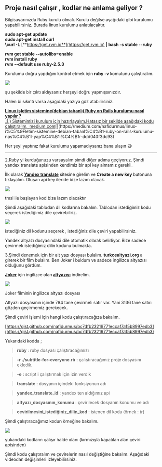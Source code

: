 
**Proje nasıl çalışır , kodlar ne anlama geliyor ?**
----------

Bilgisayarınızda Ruby kurulu olmalı. Kurulu değilse aşağıdaki gibi kurulumu yapabilirsiniz. Burada linux kurulumu anlatılacaktır.

**sudo apt-get update**   
**sudo apt-get install curl**   
**\curl -L** [**https://get.rvm.io**](https://get.rvm.io) **| bash -s stable --ruby** 

**rvm get stable --autolibs=enable  
rvm install ruby  
rvm --default use ruby-2.5.3**

Kurulumu doğru yapdığını kontrol etmek için **ruby -v** komutunu çalıştıralım.

![](https://cdn-images-1.medium.com/max/800/1*ZQIHAmCiloV-GnqNzVD24w.png)

şu şekilde bir çıktı aldıysanız herşeyi doğru yapmışsınızdır.

Halen bi sıkıntı varsa aşağıdaki yazıya göz atabilirsiniz.

[**Linux işletim sistemine(debian tabanlı) Ruby on Rails kurulumu nasıl yapılır ?**  
_1.) Sistemimizi kurulum için hazırlayalım.Hatasız bir şekilde aşağıdaki kodu çalıştıralım._medium.com](https://medium.com/nafidurmus/linux-i%C5%9Fletim-sistemine-debian-tabanl%C4%B1-ruby-on-rails-kurulumu-nas%C4%B1l-yap%C4%B1l%C4%B1r-ddd040f3dc93 "https://medium.com/nafidurmus/linux-i%C5%9Fletim-sistemine-debian-tabanl%C4%B1-ruby-on-rails-kurulumu-nas%C4%B1l-yap%C4%B1l%C4%B1r-ddd040f3dc93")[](https://medium.com/nafidurmus/linux-i%C5%9Fletim-sistemine-debian-tabanl%C4%B1-ruby-on-rails-kurulumu-nas%C4%B1l-yap%C4%B1l%C4%B1r-ddd040f3dc93)

Her şeyi yaptınız fakat kurulumu yapamadıysanız bana ulaşın 😃

----------

2.Ruby yi kurduğunuzu varsayalım şimdi diğer adıma geçiyoruz. Şimdi yandex translate apisinden kendimiz bir api key almamız gerekli.

İlk olarak [**Yandex translate**](https://translate.yandex.com/developers/keys)  sitesine girelim ve **Create a new key** butonuna tıklayalım. Oluşan api key ileride bize lazım olacak.

![](https://cdn-images-1.medium.com/max/800/1*S4uUQ2MZ4oYHMOti3bk27g.png)

tmsl ile başlayan kod bize lazım olacaktır

Şimdi aşağıdaki tablodan dil kodlarına bakalım. Tablodan istediğimiz kodu seçerek istediğimiz dile çevirebiliriz.

![](https://cdn-images-1.medium.com/max/1200/1*JZWpkZdUMSjRqVJUSBXu5w.png)

istediğiniz dil kodunu seçerek , istediğiniz dile çeviri yapabilirsiniz.

Yandex altyazı dosyasındaki dile otomatik olarak belirliyor. Bize sadece çevirmek istediğimiz dilin kodunu bulmakta.

3.Şimdi denemek için bir alt yazı dosyası bulalım. **turkcealtyazi.org** a girerek bir film bulalım. Ben Joker i buldum ve sadece ingilizce altyazısı olduğunu gördüm.

[**Joker**](https://turkcealtyazi.org/mov/7286456/joker.html)  için ingilizce olan [**altyazıyı**](https://turkcealtyazi.org/sub/740489/joker.html) indirelim.

![](https://cdn-images-1.medium.com/max/1200/1*d_WMDt1a-04rEmBO5AM5iA.png)

Joker filminin ingilizce altyazı dosyası

Altyazı dosyasının içinde 784 tane çevirmeli satır var. Yani 3136 tane satırı gözden geçirmemiz gerekecek.

Şimdi çeviri işlemi için hangi kodu çalıştıracağıza bakalım.

[https://gist.github.com/nafidurmus/bc7dfb23219771eccaf7a15b8997edb3](https://gist.github.com/nafidurmus/bc7dfb23219771eccaf7a15b8997edb3)

  

Yukarıdaki kodda ;

> **ruby** : ruby dosyası çalıştıracağımızı

> **-r ./subtitle-for-everyone.rb** : çalıştıracağımız proje dosyasını ekledik.

> **-e** : script i çalıştırmak için izin verdik

> **translate** : dosyanın içindeki fonksiyonun adı

> **yandex_translate_id** : yandex ten aldığımız api

> **altyazı_dosyasının_konumu** : çevirilecek dosyanın konumu ve adı

> **cevirilmesini_istediğiniz_dilin_kod** : istenen dil kodu (örnek : tr)

Şimdi çalıştıracağımız kodun örneğine bakalım.

![](https://cdn-images-1.medium.com/max/1200/1*q59KJ-2fVCnfOTuIa374fg.png)

yukarıdaki kodların çalışır halde olanı (kırmızıyla kapatılan alan çeviri apisinden)

Şimdi kodu çalıştıralım ve çevirelerin nasıl değiştiğine bakalım. Aşağıdaki videodan değişimleri izleyebilirsiniz.
